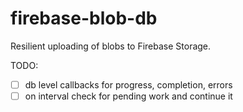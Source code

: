 firebase-blob-db
================

Resilient uploading of blobs to Firebase Storage.

TODO:
- [ ] db level callbacks for progress, completion, errors
- [ ] on interval check for pending work and continue it

